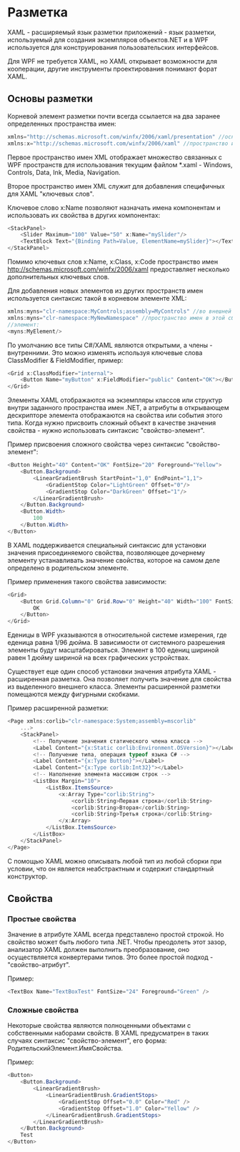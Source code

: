 # Разметка

XAML - расширяемый язык разметки приложений - язык разметки, используемый для создания экземпляров объектов.NET и в WPF используется для конструирования пользовательских интерфейсов.

Для WPF не требуется XAML, но XAML открывает возможности для кооперации, другие инструменты проектирования понимают форат XAML.

## Основы разметки

Корневой элемент разметки почти всегда ссылается на два заранее определенных пространства имен:

```csharp
xmlns="http://schemas.microsoft.com/winfx/2006/xaml/presentation" //основное пространство имен WPF
xmlns:x="http://schemas.microsoft.com/winfx/2006/xaml" //пространство имен XAML
```

Первое пространство имен XML отображает множество связанных с WPF пространств для использования текущим файлом *.xaml - Windows, Controls, Data, Ink, Media, Navigation.

Второе пространство имен XML служит для добавления специфичных для XAML "ключевых слов".

Ключевое слово x:Name позволяют назначать имена компонентам и использовать их свойства в других компонентах:

```csharp
<StackPanel>
    <Slider Maximum="100" Value="50" x:Name="mySlider"/>
    <TextBlock Text="{Binding Path=Value, ElementName=mySlider}"></TextBlock>
</StackPanel>
```

Помимо ключевых слов x:Name, x:Class, x:Code пространство имен http://schemas.microsoft.com/winfx/2006/xaml предоставляет несколько дополнительных ключевых слов.

Для добавления новых элементов из других пространств имен используется синтаксис такой в корневом элементе XML:

```csharp
xmlns:myns="clr-namespace:MyControls;assembly=MyControls" //во внешней сборке
xmlns:myns="clr-namespace:MyNewNamespace" //пространство имен в этой сборке
//элемент:
<myns:MyElement/>
```

По умолчанию все типы C#/XAML являются открытыми, а члены - внутренними. Это можно изменять используя ключевые слова ClassModifier & FieldModifier, пример:

```csharp
<Grid x:ClassModifier="internal">
    <Button Name="myButton" x:FieldModifier="public" Content="OK"></Button>
</Grid>
```

Элементы XAML отображаются на экземпляры классов или структур внутри заданного пространства имен .NET, а атрибуты в открывающем дескрипторе элемента отображаются на свойства или события этого типа. Когда нужно присвоить сложный объект в качестве значения свойства - нужно использовать синтаксис "свойство-элемент".

Пример присвоения сложного свойства через синтаксис "свойство-элемент":

```csharp
<Button Height="40" Content="OK" FontSize="20" Foreground="Yellow">
    <Button.Background>
        <LinearGradientBrush StartPoint="1,0" EndPoint="1,1">
            <GradientStop Color="LightGreen" Offset="0"/>
            <GradientStop Color="DarkGreen" Offset="1"/>
        </LinearGradientBrush>
    </Button.Background>
    <Button.Width>
        100
    </Button.Width>
</Button>
```

В XAML поддерживается специальный синтаксис для установки значения присоединяемого свойства, позволяющее дочернему элементу устанавливать значение свойства, которое на самом деле определено в родительском элементе. 

Пример применения такого свойства зависимости:

```csharp
<Grid>
    <Button Grid.Column="0" Grid.Row="0" Height="40" Width="100" FontSize="20">
        OK
    </Button>
</Grid>
```

Еденицы в WPF указываются в относительной системе измерения, где еденица равна 1/96 дюйма. В зависимости от системного разрешения элементы будут масштабироваться. Элемент в 100 едениц шириной равен 1 дюйму шириной на всех графических устройствах.

Существует еще один способ установки значения атрибута XAML - расширенная разметка. Она позволяет получить значение для свойства из выделенного внешнего класса. Элементы расширенной разметки помещаются между фигурными скобками.

Пример расширенной разметки:

```csharp
<Page xmlns:corlib="clr-namespace:System;assembly=mscorlib"
    ...>
    <StackPanel>
        <!-- Получение значения статического члена класса -->
        <Label Content="{x:Static corlib:Environment.OSVersion}"></Label>
        <!-- Получение типа, операция typeof языка C# -->
        <Label Content="{x:Type Button}"></Label>
        <Label Content="{x:Type corlib:Int32}"></Label>
        <!-- Наполнение элемента массивом строк -->
        <ListBox Margin="10">
            <ListBox.ItemsSource>
                <x:Array Type="corlib:String">
                    <corlib:String>Первая строка</corlib:String>
                    <corlib:String>Вторая</corlib:String>
                    <corlib:String>Третья строка</corlib:String>
                </x:Array>
            </ListBox.ItemsSource>
        </ListBox>
    </StackPanel>
</Page>
```

C помощью XAML можно описывать любой тип из любой сборки при условии, что он является неабстрактным и содержит стандартный конструктор.

## Свойства

### Простые свойства

Значение в атрибуте XAML всегда представлено простой строкой. Но свойство может быть любого типа .NET. Чтобы преодолеть этот зазор, анализатор XAML должен выполнить преобразование, оно осуществляется конвертерами типов. Это более простой подход - "свойство-атрибут".

Пример:

```csharp
<TextBox Name="TextBoxTest" FontSize="24" Foreground="Green" />
```

### Сложные свойства

Некоторые свойства являются полноценными объектами с собственными наборами свойств. В XAML предусматрен в таких случаях синтаксис "свойство-элемент", его форма: РодительскийЭлемент.ИмяСвойства. 

Пример:

```csharp
<Button>
    <Button.Background>
        <LinearGradientBrush>
            <LinearGradientBrush.GradientStops>
                <GradientStop Offset="0.0" Color="Red" />
                <GradientStop Offset="1.0" Color="Yellow" />
            </LinearGradientBrush.GradientStops>
        </LinearGradientBrush>
    </Button.Background>
    Test
</Button>
```







